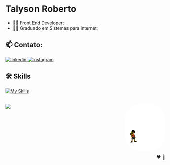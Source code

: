 # Talyson Roberto

- 🧑‍💻 Front End Developer;
- 👨‍🎓 Graduado em Sistemas para Internet;

## 📫 Contato:

<div align="left">
  <a href="https://www.linkedin.com/in/talyson-roberto/" target="_blank">
    <img src="https://img.shields.io/badge/LinkedIn-0077B5?style=for-the-badge&logo=linkedin&logoColor=white" alt="linkedin"/>
  </a>
  <a href="https://www.instagram.com/talyson.roberto/" target="_blank">
    <img src="https://img.shields.io/badge/Instagram-E4405F?style=for-the-badge&logo=instagram&logoColor=white" alt="instagram"/>
  </a>
</div>

## 🛠 Skills



[![My Skills](https://skillicons.dev/icons?i=js,react,html,css,nodejs,npm,vscode,blender,arduino)](https://skillicons.dev)

</br>

<div style="display: flex; justify-content: space-between;">
  <img height="160em" style="align-self: flex-start;" src="https://github-readme-stats.vercel.app/api/top-langs/?username=talysonroberto&layout=compact&langs_count=6&theme=dark"/>
  <img alt="gif" height="150" style="border-radius: 50px;" src="https://raw.githubusercontent.com/TalysonRoberto/talysonroberto/main/luffy.gif">
</div>
<div align="right">
❤️ 🐧
</div>
